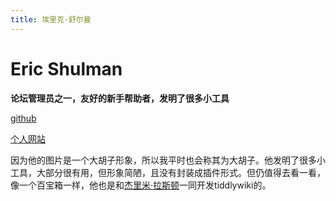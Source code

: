 ```yaml
---
title: 埃里克·舒尔曼
---
```


# Eric Shulman

**论坛管理员之一，友好的新手帮助者，发明了很多小工具**

[github](https://github.com/ericshulman)

[个人网站](https://tiddlytools.com/)

因为他的图片是一个大胡子形象，所以我平时也会称其为大胡子。他发明了很多小工具，大部分很有用，但形象简陋，且没有封装成插件形式。但仍值得去看一看，像一个百宝箱一样，他也是和[杰里米·拉斯顿](#%E6%9D%B0%E9%87%8C%E7%B1%B3%C2%B7%E6%8B%89%E6%96%AF%E9%A1%BF)一同开发tiddlywiki的。